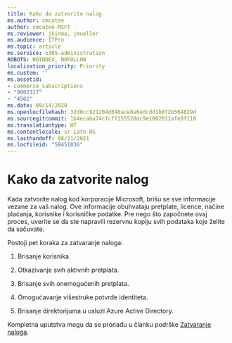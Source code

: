 ```yaml
---
title: Kako da zatvorite nalog
ms.author: cmcatee
author: cmcatee-MSFT
ms.reviewer: jkinma, jmueller
ms.audience: ITPro
ms.topic: article
ms.service: o365-administration
ROBOTS: NOINDEX, NOFOLLOW
localization_priority: Priority
ms.custom: ''
ms.assetid:
- commerce_subscriptions
- "9002317"
- "4502"
ms.date: 09/14/2020
ms.openlocfilehash: 32d8cc921204d040ace8a6edcdd1b072b564829d
ms.sourcegitcommit: 1b4ecaba74cfcff155528dc9e1002011afe0f110
ms.translationtype: HT
ms.contentlocale: sr-Latn-RS
ms.lasthandoff: 08/21/2021
ms.locfileid: "58451036"
---
```

# <a name="how-to-close-your-account"></a>Kako da zatvorite nalog

Kada zatvorite nalog kod korporacije Microsoft, brišu se sve informacije vezane za vaš nalog. Ove informacije obuhvataju pretplate, licence, načine plaćanja, korisnike i korisničke podatke. Pre nego što započnete ovaj proces, uverite se da ste napravili rezervnu kopiju svih podataka koje želite da sačuvate.

Postoji pet koraka za zatvaranje naloga:

1. Brisanje korisnika.

2. Otkazivanje svih aktivnih pretplata.

3. Brisanje svih onemogućenih pretplata.

4. Omogućavanje višestruke potvrde identiteta.

5. Brisanje direktorijuma u usluzi Azure Active Directory.

Kompletna uputstva mogu da se pronađu u članku podrške [Zatvaranje naloga](https://docs.microsoft.com/microsoft-365/commerce/close-your-account).
